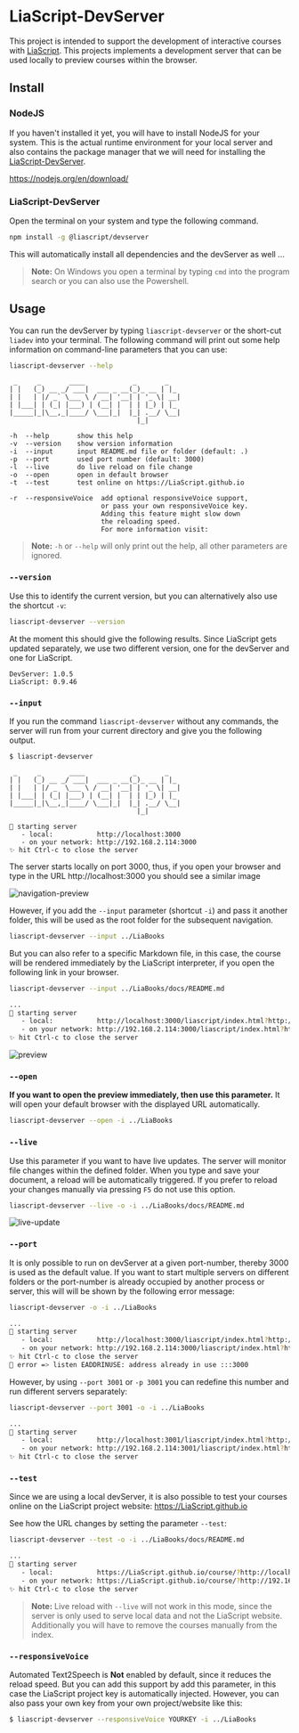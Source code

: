 # LiaScript-DevServer

This project is intended to support the development of interactive courses with
[LiaScript](https://LiaScript.github.io). This projects implements a development
server that can be used locally to preview courses within the browser.

## Install

### NodeJS

If you haven't installed it yet, you will have to install NodeJS for your
system. This is the actual runtime environment for your local server and also
contains the package manager that we will need for installing the
[LiaScript-DevServer](https://www.npmjs.com/package/@liascript/devserver).

https://nodejs.org/en/download/

### LiaScript-DevServer

Open the terminal on your system and type the following command.

```bash
npm install -g @liascript/devserver
```

This will automatically install all dependencies and the devServer as well ...

> **Note:** On Windows you open a terminal by typing `cmd` into the program
> search or you can also use the Powershell.

## Usage

You can run the devServer by typing `liascript-devserver` or the short-cut
`liadev` into your terminal. The following command will print out some help
information on command-line parameters that you can use:

```bash
liascript-devserver --help
```

```text
 _     _       ____            _       _
| |   (_) __ _/ ___|  ___ _ __(_)_ __ | |_
| |   | |/ _` \___ \ / __| '__| | '_ \| __|
| |___| | (_| |___) | (__| |  | | |_) | |_
|_____|_|\__,_|____/ \___|_|  |_| .__/ \__|
                                |_|

-h  --help       show this help
-v  --version    show version information
-i  --input      input README.md file or folder (default: .)
-p  --port       used port number (default: 3000)
-l  --live       do live reload on file change
-o  --open       open in default browser
-t  --test       test online on https://LiaScript.github.io

-r  --responsiveVoice  add optional responsiveVoice support,
                       or pass your own responsiveVoice key.
                       Adding this feature might slow down
                       the reloading speed.
                       For more information visit:
```

> **Note:** `-h` or `--help` will only print out the help, all other parameters
> are ignored.

### `--version`

Use this to identify the current version, but you can alternatively also use the
shortcut `-v`:

```bash
liascript-devserver --version
```

At the moment this should give the following results. Since LiaScript gets
updated separately, we use two different version, one for the devServer and one
for LiaScript.

```text
DevServer: 1.0.5
LiaScript: 0.9.46
```

### `--input`

If you run the command `liascript-devserver` without any commands, the server
will run from your current directory and give you the following output.

```text
$ liascript-devserver

 _     _       ____            _       _
| |   (_) __ _/ ___|  ___ _ __(_)_ __ | |_
| |   | |/ _  \___ \ / __| '__| | '_ \| __|
| |___| | (_| |___) | (__| |  | | |_) | |_
|_____|_|\__,_|____/ \___|_|  |_| .__/ \__|
                                |_|

📡 starting server
   - local:           http://localhost:3000
   - on your network: http://192.168.2.114:3000
✨ hit Ctrl-c to close the server
```

The server starts locally on port 3000, thus, if you open your browser and type
in the URL http://localhost:3000 you should see a similar image

![navigation-preview](pics/navigation.gif)

However, if you add the `--input` parameter (shortcut `-i`) and pass it another
folder, this will be used as the root folder for the subsequent navigation.

```bash
liascript-devserver --input ../LiaBooks
```

But you can also refer to a specific Markdown file, in this case, the course
will be rendered immediately by the LiaScript interpreter, if you open the
following link in your browser.

```bash
liascript-devserver --input ../LiaBooks/docs/README.md

...
📡 starting server
   - local:           http://localhost:3000/liascript/index.html?http://localhost:3000/README.md
   - on your network: http://192.168.2.114:3000/liascript/index.html?http://192.168.2.114:3000/README.md
✨ hit Ctrl-c to close the server
```

![preview](pics/preview.gif)

### `--open`

**If you want to open the preview immediately, then use this parameter.** It
will open your default browser with the displayed URL automatically.

```bash
liascript-devserver --open -i ../LiaBooks
```

### `--live`

Use this parameter if you want to have live updates. The server will monitor
file changes within the defined folder. When you type and save your document, a
reload will be automatically triggered. If you prefer to reload your changes
manually via pressing `F5` do not use this option.

```bash
liascript-devserver --live -o -i ../LiaBooks/docs/README.md
```

![live-update](pics/live-update.gif)

### `--port`

It is only possible to run on devServer at a given port-number, thereby 3000 is
used as the default value. If you want to start multiple servers on different
folders or the port-number is already occupied by another process or server,
this will will be shown by the following error message:

```bash
liascript-devserver -o -i ../LiaBooks

...
📡 starting server
   - local:           http://localhost:3000/liascript/index.html?http://localhost:3000/README.md
   - on your network: http://192.168.2.114:3000/liascript/index.html?http://192.168.2.114:3000/README.md
✨ hit Ctrl-c to close the server
🚨 error => listen EADDRINUSE: address already in use :::3000
```

However, by using `--port 3001` or `-p 3001` you can redefine this number and
run different servers separately:

```bash
liascript-devserver --port 3001 -o -i ../LiaBooks

...
📡 starting server
   - local:           http://localhost:3001/liascript/index.html?http://localhost:3001/README.md
   - on your network: http://192.168.2.114:3001/liascript/index.html?http://192.168.2.114:3001/README.md
✨ hit Ctrl-c to close the server
```

### `--test`

Since we are using a local devServer, it is also possible to test your courses
online on the LiaScript project website: https://LiaScript.github.io

See how the URL changes by setting the parameter `--test`:

```bash
liascript-devserver --test -o -i ../LiaBooks/docs/README.md

...
📡 starting server
   - local:           https://LiaScript.github.io/course/?http://localhost:3000/README.md
   - on your network: https://LiaScript.github.io/course/?http://192.168.2.114:3000/README.md
✨ hit Ctrl-c to close the server
```

> **Note:** Live reload with `--live` will not work in this mode, since the
> server is only used to serve local data and not the LiaScript website.
> Additionally you will have to remove the courses manually from the index.

### `--responsiveVoice`

Automated Text2Speech is **Not** enabled by default, since it reduces the reload
speed. But you can add this support by add this parameter, in this case the
LiaScript project key is automatically injected. However, you can also pass your
own key from your own project/website like this:

```bash
$ liascript-devserver --responsiveVoice YOURKEY -i ../LiaBooks
```
